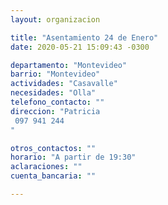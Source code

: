 ```yaml
---
layout: organizacion

title: "Asentamiento 24 de Enero"
date: 2020-05-21 15:09:43 -0300

departamento: "Montevideo"
barrio: "Montevideo"
actividades: "Casavalle"
necesidades: "Olla"
telefono_contacto: ""
direccion: "Patricia
 097 941 244
"

otros_contactos: ""
horario: "A partir de 19:30"
aclaraciones: ""
cuenta_bancaria: ""

---
```

